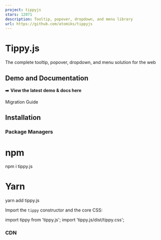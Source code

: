 ```yaml
---
project: tippyjs
stars: 12071
description: Tooltip, popover, dropdown, and menu library
url: https://github.com/atomiks/tippyjs
---
```


Tippy.js
========

The complete tooltip, popover, dropdown, and menu solution for the web

  
  

Demo and Documentation
----------------------

➡️ **View the latest demo & docs here**

Migration Guide

Installation
------------

### Package Managers

# npm
npm i tippy.js

# Yarn
yarn add tippy.js

Import the `tippy` constructor and the core CSS:

import tippy from 'tippy.js';
import 'tippy.js/dist/tippy.css';

### CDN

<script src\="https://unpkg.com/@popperjs/core@2"\></script\>
<script src\="https://unpkg.com/tippy.js@6"\></script\>

The core CSS comes bundled with the default unpkg import.

Usage
-----

For detailed usage information, visit the docs.

Component Wrappers
------------------

-   React: @tippyjs/react (official)
-   Ember: ember-tippy (unofficial)

License
-------

MIT
